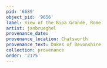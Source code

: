 ```yaml
---
pid: '6689'
object_pid: '9656'
label: View of the Ripa Grande, Rome
artist: janbrueghel
provenance_date:
provenance_location: Chatsworth
provenance_text: Dukes of Devonshire
collection: provenance
order: '2175'
---
```

